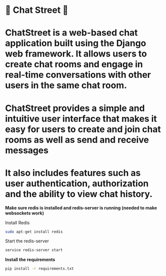 # 💭 Chat Street 💬

# ChatStreet is a web-based chat application built using the Django web framework. It allows users to create chat rooms and engage in real-time conversations with other users in the same chat room.
# ChatStreet provides a simple and intuitive user interface that makes it easy for users to create and join chat rooms as well as send and receive messages
# It also includes features such as user authentication, authorization and the ability to view chat history.


**Make sure redis is installed and redis-server is running (needed to make websockets work)**

Install Redis
```sh
sudo apt-get install redis
```

Start the redis-server
```sh
service redis-server start
```

**Install the requirements**

```sh
pip install -r requirements.txt
```

